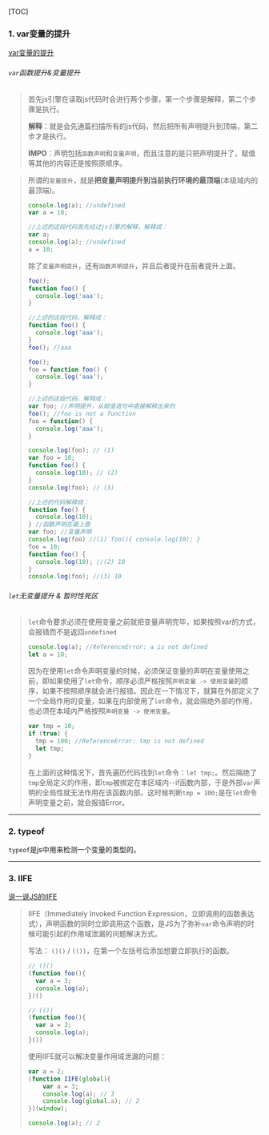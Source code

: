 [TOC]



### 1. var变量的提升

[var变量的提升](https://www.cnblogs.com/shmilynanmei/p/9151769.html)

###### `var`函数提升&变量提升

> 首先js引擎在读取js代码时会进行两个步骤，第一个步骤是解释，第二个步骤是执行。
>
> **解释**：就是会先通篇扫描所有的js代码，然后把所有声明提升到顶端，第二步才是执行。
>
> **IMPO**：声明包括`函数声明`和`变量声明`，而且注意的是只把声明提升了，赋值等其他的内容还是按照原顺序。

> 所谓的`变量提升`，就是**把变量声明提升到当前执行环境的最顶端**(本级域内的最顶端)。
>
> ```js
> console.log(a); //undefined
> var a = 10;
> 
> //上述的这段代码首先经过js引擎的解释，解释成：
> var a;
> console.log(a); //undefined
> a = 10;
> ```
>
> 除了`变量声明提升`，还有`函数声明提升`，并且后者提升在前者提升上面。
>
> ```js
> foo();
> function foo() {
>   console.log('aaa');
> }
> 
> //上述的这段代码，解释成：
> function foo() {
> 	console.log('aaa');
> }
> foo(); //aaa
> ```
>
> ```js
> foo();
> foo = function foo() {
>   console.log('aaa');
> }
> 
> //上述的这段代码，解释成：
> var foo; //声明提升，从赋值语句中直接解释出来的
> foo(); //foo is not a function
> foo = function() {
>   console.log('aaa');
> }
> ```
>
> ```js
> console.log(foo); // (1)
> var foo = 10;
> function foo() {
>   console.log(10); // (2)
> }
> console.log(foo); // (3)
> 
> //上述的代码解释成：
> function foo() {
>   console.log(10);
> } //函数声明在最上面
> var foo; //变量声明
> console.log(foo) //(1) foo(){ console.log(10); }
> foo = 10;
> function foo() {
>   console.log(10); //(2) 10
> } 
> console.log(foo); //(3) 10
> ```

###### `let`无变量提升 & 暂时性死区

> `let`命令要求必须在使用变量之前就把变量声明完毕，如果按照var的方式，会报错而不是返回`undefined`
>
> ```js
> console.log(a); //ReferenceError: a is not defined
> let a = 10; 
> ```
>
> 因为在使用`let`命令声明变量的时候，必须保证变量的声明在变量使用之前，即如果使用了`let`命令，顺序必须严格按照`声明变量 -> 使用变量`的顺序，如果不按照顺序就会进行报错。因此在一下情况下，就算在外部定义了一个全局作用的变量，如果在内部使用了`let`命令，就会隔绝外部的作用，也必须在本域内严格按照`声明变量 -> 使用变量`。
>
> ```js
> var tmp = 10;
> if (true) {
>   tmp = 100; //ReferenceError: tmp is not defined
>   let tmp;
> }
> ```
>
> 在上面的这种情况下，首先遍历代码找到`let`命令：`let tmp;`。然后隔绝了`tmp`全局定义的作用，即`tmp`被绑定在本区域内--if函数内部，于是外部`var`声明的全局性就无法作用在该函数内部。这时候判断`tmp = 100;`是在`let`命令声明变量之前，就会报错Error。

****

### 2. typeof

`typeof`是js中用来检测一个变量的类型的。

****

### 3. IIFE

[说一说JS的IIFE](https://www.cnblogs.com/yiven/p/8462666.html)

> IIFE（Immediately Invoked Function Expression，立即调用的函数表达式），声明函数的同时立即调用这个函数，是JS为了弥补`var`命令声明的时候可能引起的作用域泄漏的问题解决方式。
>
> 写法： `()()` / `(())`，在第一个左括号后添加想要立即执行的函数。
>
> ```js
> // ()()
> (function foo(){
>   var a = 3;
>   console.log(a);
> })()
> ```
>
> ```js
> // (())
> (function foo(){
>   var a = 3;
>   console.log(a);
> }())
> ```
>
> 使用IIFE就可以解决变量作用域泄漏的问题：
>
> ```js
> var a = 2;
> (function IIFE(global){
>     var a = 3;
>     console.log(a); // 3
>     console.log(global.a); // 2
> })(window);
> 
> console.log(a); // 2
> ```
>
> 



